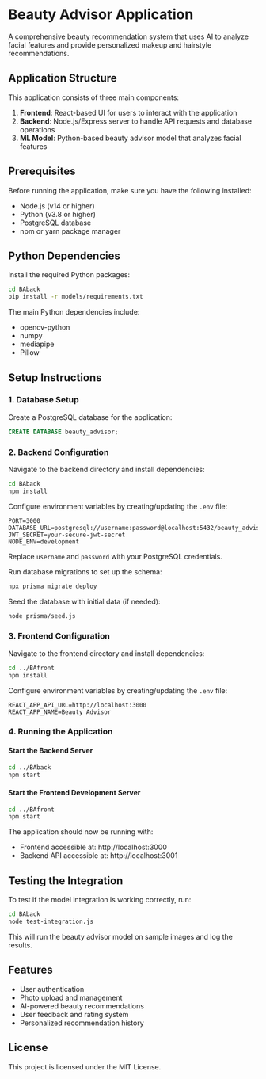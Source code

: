 # Beauty Advisor Application

A comprehensive beauty recommendation system that uses AI to analyze facial features and provide personalized makeup and hairstyle recommendations.

## Application Structure

This application consists of three main components:

1. **Frontend**: React-based UI for users to interact with the application
2. **Backend**: Node.js/Express server to handle API requests and database operations
3. **ML Model**: Python-based beauty advisor model that analyzes facial features

## Prerequisites

Before running the application, make sure you have the following installed:

- Node.js (v14 or higher)
- Python (v3.8 or higher)
- PostgreSQL database
- npm or yarn package manager

## Python Dependencies

Install the required Python packages:

```bash
cd BAback
pip install -r models/requirements.txt
```

The main Python dependencies include:
- opencv-python
- numpy
- mediapipe
- Pillow

## Setup Instructions

### 1. Database Setup

Create a PostgreSQL database for the application:

```sql
CREATE DATABASE beauty_advisor;
```

### 2. Backend Configuration

Navigate to the backend directory and install dependencies:

```bash
cd BAback
npm install
```

Configure environment variables by creating/updating the `.env` file:

```
PORT=3000
DATABASE_URL=postgresql://username:password@localhost:5432/beauty_advisor
JWT_SECRET=your-secure-jwt-secret
NODE_ENV=development
```

Replace `username` and `password` with your PostgreSQL credentials.

Run database migrations to set up the schema:

```bash
npx prisma migrate deploy
```

Seed the database with initial data (if needed):

```bash
node prisma/seed.js
```

### 3. Frontend Configuration

Navigate to the frontend directory and install dependencies:

```bash
cd ../BAfront
npm install
```

Configure environment variables by creating/updating the `.env` file:

```
REACT_APP_API_URL=http://localhost:3000
REACT_APP_NAME=Beauty Advisor
```

### 4. Running the Application

#### Start the Backend Server

```bash
cd ../BAback
npm start
```

#### Start the Frontend Development Server

```bash
cd ../BAfront
npm start
```

The application should now be running with:
- Frontend accessible at: http://localhost:3000
- Backend API accessible at: http://localhost:3001

## Testing the Integration

To test if the model integration is working correctly, run:

```bash
cd BAback
node test-integration.js
```

This will run the beauty advisor model on sample images and log the results.

## Features

- User authentication
- Photo upload and management
- AI-powered beauty recommendations
- User feedback and rating system
- Personalized recommendation history

## License

This project is licensed under the MIT License.

